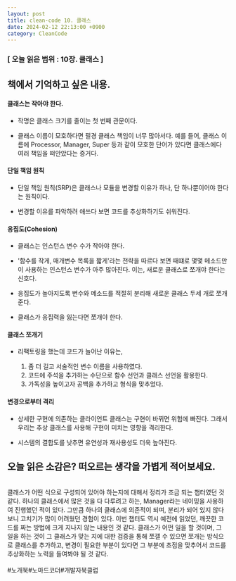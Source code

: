```yaml
---
layout: post
title: clean-code 10. 클래스
date: 2024-02-12 22:13:00 +0900
category: CleanCode
---
```


### [ 오늘 읽은 범위 : 10장. 클래스 ]

## 책에서 기억하고 싶은 내용.

#### 클래스는 작아야 한다.

- 작명은 클래스 크기를 줄이는 첫 번째 관문이다.

- 클래스 이름이 모호하다면 필경 클래스 책임이 너무 많아서다. 예를 들어, 클래스 이름에 Processor, Manager, Super 등과 같이 모호한 단어가 있다면 클래스에다 여러 책임을 떠안았다는 증거다.

#### 단일 책임 원칙

- 단일 책임 원칙(SRP)은 클래스나 모듈을 변경할 이유가 하나, 단 하나뿐이어야 한다는 원칙이다.

- 변경할 이유를 파악하려 애쓰다 보면 코드를 추상화하기도 쉬워진다.

#### 응집도(Cohesion)

- 클래스는 인스턴스 변수 수가 작아야 한다.

- '함수를 작게, 매개변수 목록을 짧게'라는 전략을 따르다 보면 때떄로 몇몇 메소드만이 사용하는 인스턴스 변수가 아주 많아진다. 이는, 새로운 클래스로 쪼개야 한다는 신호다.

- 응집도가 높아지도록 변수와 메소드를 적절히 분리해 새로운 클래스 두세 개로 쪼개준다.

- 클래스가 응집력을 잃는다면 쪼개야 한다.

#### 클래스 쪼개기

- 리팩토링을 했는데 코드가 늘어난 이유는,

  1. 좀 더 길고 서술적인 변수 이름을 사용하였다.
  2. 코드에 주석을 추가하는 수단으로 함수 선언과 클래스 선언을 활용한다.
  3. 가독성을 높이고자 공백을 추가하고 형식을 맞추었다.

#### 변경으로부터 격리

- 상세한 구현에 의존하는 클라이언트 클래스는 구현이 바뀌면 위험에 빠진다. 그래서 우리는 추상 클래스를 사용해 구현이 미치는 영향을 격리한다.

- 시스템의 결합도를 낮추면 유연성과 재사용성도 더욱 높아진다.

## 오늘 읽은 소감은? 떠오르는 생각을 가볍게 적어보세요.

<br>
클래스가 어떤 식으로 구성되어 있어야 하는지에 대해서 정리가 조금 되는 챕터였던 것 같다. 하나의 클래스에서 많은 것을 다 다루려고 하는, Manager라는 네이밍을 사용하여 진행했던 적이 있다. 그만큼 하나의 클래스에 의존적이 되며, 분리가 되어 있지 않다보니 고치기가 많이 어려웠던 경험이 있다. 이번 챕터도 역시 예전에 읽었던, 깨끗한 코드를 짜는 방법에 크게 지나지 않는 내용인 것 같다. 클래스가 어떤 일을 할 것이며, 그 일을 하는 것이 그 클래스가 맞는 지에 대한 검증을 통해 쪼갤 수 있으면 쪼개는 방식으로 클래스를 추가하고, 변경이 필요한 부분이 있다면 그 부분에 초점을 맞추어서 코드를 추상화하는 노력을 들여봐야 될 것 같다.
<br>
<br>
#노개북#노마드코더#개발자북클럽
